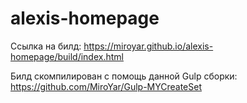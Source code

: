 # alexis-homepage
Ссылка на билд: https://miroyar.github.io/alexis-homepage/build/index.html

Билд скомпилирован с помощь данной Gulp сборки: https://github.com/MiroYar/Gulp-MYCreateSet

